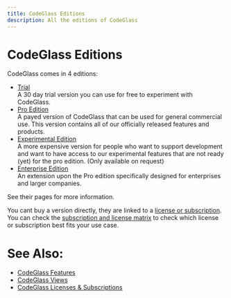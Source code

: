 ```yaml
---
title: CodeGlass Editions 
description: All the editions of CodeGlass
---
```

# CodeGlass Editions

CodeGlass comes in 4 editions:
- [Trial](Editions/Trial.md) <br/>
A 30 day trial version you can use for free to experiment with CodeGlass.
- [Pro Edition](Editions/Pro.md) <br/>
A payed version of CodeGlass that can be used for general commercial use. This version contains all of our officially released features and products.
- [Experimental Edition](Editions/Experimental.md) <br/>
A more expensive version for people who want to support development and want to have access to our experimental features that are not ready (yet) for the pro edition. (Only available on request)
- [Enterprise Edition](Editions/Enterprise.md) <br/>
An extension upon the Pro edition specifically designed for enterprises and larger companies.

See their pages for more information.

You cant buy a version directly, they are linked to a [license or subscription](LicenseTypes.md). <br/>
You can check the [subscription and license matrix](LicenseTypes.md#license-comparison) to check which license or subscription best fits your use case.


# See Also:
- [CodeGlass Features](features.md)
- [CodeGlass Views](views.md)
- [CodeGlass Licenses & Subscriptions](LicenseTypes.md)